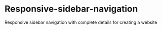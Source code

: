 # Responsive-sidebar-navigation
Responsive sidebar navigation with complete details for creating a website
